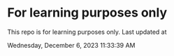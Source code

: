 # For learning purposes only
This repo is for learning purposes only.
Last updated at

Wednesday, December 6, 2023 11:33:39 AM

